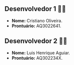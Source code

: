 ## Desenvolvedor 1 👨‍💻
- **Nome:** Cristiano Oliveira.
- **Prontuário:** AQ3022641.

## Desenvolvedor 2 👨‍💻
- **Nome:** Luis Henrique Aguiar.
- **Prontuário:** AQ302234X.